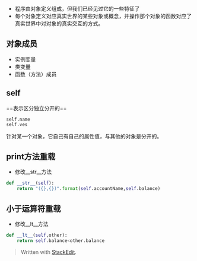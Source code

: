 
- 程序由对象定义组成，但我们已经见过它的一些特征了
- 每个对象定义对应真实世界的某些对象或概念，并操作那个对象的函数对应了真实世界中对对象的真实交互的方式。
## 对象成员
- 实例变量
- 类变量
- 函数（方法）成员
## self
==表示区分独立分开的==
```
self.name
self.ves
```
针对某一个对象，它自己有自己的属性值，与其他的对象是分开的。
## print方法重载
- 修改__str__方法
```py
def __str__(self):
	return "({},{})".format(self.accountName,self.balance)
```
## 小于运算符重载
- 修改__lt__方法
```py
def __lt__(self,other):
	return self.balance<other.balance
```
> Written with [StackEdit](https://stackedit.io/).
<!--stackedit_data:
eyJoaXN0b3J5IjpbODI2MTUwMTQwLC01ODY2NDY1NDIsLTEwMj
U4Mjc5MTEsLTIwODg3MDg0OTBdfQ==
-->